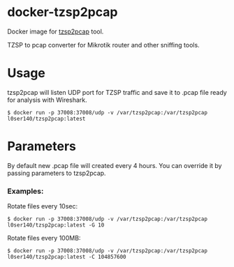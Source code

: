 # docker-tzsp2pcap
Docker image for [tzsp2pcap](https://github.com/thefloweringash/tzsp2pcap) tool.

TZSP to pcap converter for Mikrotik router and other sniffing tools.

# Usage
tzsp2pcap will listen UDP port for TZSP traffic and save it to .pcap file ready for analysis with Wireshark.

    $ docker run -p 37008:37008/udp -v /var/tzsp2pcap:/var/tzsp2pcap l0ser140/tzsp2pcap:latest

# Parameters
By default new .pcap file will created every 4 hours. You can override it by passing parameters to tzsp2pcap.
### Examples:
Rotate files every 10sec:

    $ docker run -p 37008:37008/udp -v /var/tzsp2pcap:/var/tzsp2pcap l0ser140/tzsp2pcap:latest -G 10

Rotate files every 100MB:

    $ docker run -p 37008:37008/udp -v /var/tzsp2pcap:/var/tzsp2pcap l0ser140/tzsp2pcap:latest -C 104857600